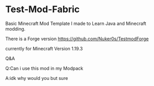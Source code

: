 # Test-Mod-Fabric
Basic Minecraft Mod Template I made to Learn Java and Minecraft modding.

There is a Forge version https://github.com/Nuker0s/TestmodForge

currently for Minecraft Version 1.19.3

Q&A

Q:Can i use this mod in my Modpack

A:idk why would you but sure
